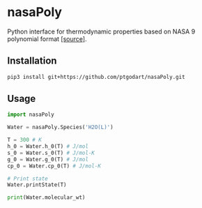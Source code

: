 nasaPoly
========

Python interface for thermodynamic properties based on NASA 9 polynomial format
[[source]](https://www.grc.nasa.gov/WWW/CEAWeb/TP-2002-211556.pdf).

Installation
------------

```bash
pip3 install git+https://github.com/ptgodart/nasaPoly.git
```

Usage
-----

```python
import nasaPoly

Water = nasaPoly.Species('H2O(L)')

T = 300 # K
h_0 = Water.h_0(T) # J/mol
s_0 = Water.s_0(T) # J/mol-K
g_0 = Water.g_0(T) # J/mol
cp_0 = Water.cp_0(T) # J/mol-K

# Print state
Water.printState(T)

print(Water.molecular_wt)
```
